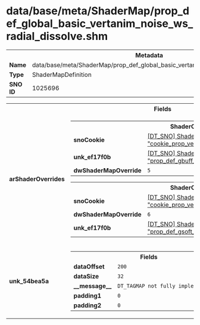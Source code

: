 <h1>data/base/meta/ShaderMap/prop_def_global_basic_vertanim_noise_ws_radial_dissolve.shm</h1><table><tr><th colspan="100%">Metadata</th></tr><tr><td><b>Name</b></td><td>data/base/meta/ShaderMap/prop_def_global_basic_vertanim_noise_ws_radial_dissolve.shm</td></tr><tr><td><b>Type</b></td><td>ShaderMapDefinition</td></tr><tr><td><b>SNO ID</b></td><td>1025696</td></tr></table>

<table><tr><th colspan="100%">Fields</th></tr><tr><td><b>arShaderOverrides</b></td><td><table><tr><th colspan="100%">ShaderOverride</th></tr><tr><td><b>snoCookie</b></td><td><a href="..\Shader\cookie_prop_vertAnim_noise_ws_radial_dissolve.shd">[DT_SNO] Shader: "cookie_prop_vertAnim_noise_ws_radial_dissolve"</a></td></tr><tr><td><b>unk_ef17f0b</b></td><td><a href="..\Shader\prop_def_gbuff_basic_vertanim_noise_ws_radial_dissolve.shd">[DT_SNO] Shader: "prop_def_gbuff_basic_vertanim_noise_ws_radial_dissolve"</a></td></tr><tr><td><b>dwShaderMapOverride</b></td><td><code>5</code></td></tr></table>


<table><tr><th colspan="100%">ShaderOverride</th></tr><tr><td><b>snoCookie</b></td><td><a href="..\Shader\cookie_prop_vertAnim_noise_ws_radial_dissolve.shd">[DT_SNO] Shader: "cookie_prop_vertAnim_noise_ws_radial_dissolve"</a></td></tr><tr><td><b>dwShaderMapOverride</b></td><td><code>6</code></td></tr><tr><td><b>unk_ef17f0b</b></td><td><a href="..\Shader\prop_def_gsoft_basic_vertanim_noise_ws_radial_dissolve.shd">[DT_SNO] Shader: "prop_def_gsoft_basic_vertanim_noise_ws_radial_dissolve"</a></td></tr></table>


</td></tr><tr><td><b>unk_54bea5a</b></td><td><table><tr><th colspan="100%">Fields</th></tr><tr><td><b>dataOffset</b></td><td><code>200</code></td></tr><tr><td><b>dataSize</b></td><td><code>32</code></td></tr><tr><td><b>__message__</b></td><td><code>DT_TAGMAP not fully implemented yet</code></td></tr><tr><td><b>padding1</b></td><td><code>0</code></td></tr><tr><td><b>padding2</b></td><td><code>0</code></td></tr></table>

</td></tr></table>

